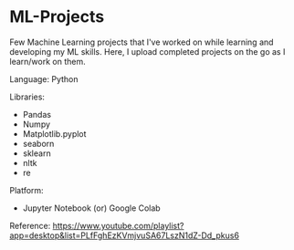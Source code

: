 # ML-Projects

Few Machine Learning projects that I've worked on while learning and developing my ML skills.
Here, I upload completed projects on the go as I learn/work on them.

Language: Python 

Libraries:
* Pandas 
* Numpy
* Matplotlib.pyplot
* seaborn
* sklearn
* nltk
* re

Platform:
* Jupyter Notebook (or) Google Colab



Reference: https://www.youtube.com/playlist?app=desktop&list=PLfFghEzKVmjvuSA67LszN1dZ-Dd_pkus6
